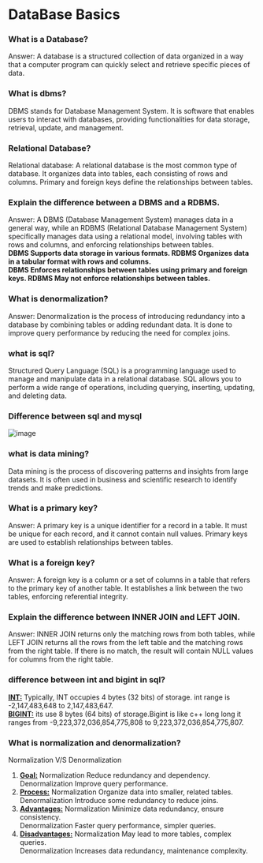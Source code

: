 # DataBase Basics

### What is a Database?
Answer: A database is a structured collection of data organized in a way that a computer program can quickly select and retrieve specific pieces of data.


### What is dbms?
DBMS stands for Database Management System. It is software that enables users to interact with databases, providing functionalities for data storage, retrieval, update, and management.

### Relational Database?
Relational database: A relational database is the most common type of database. It organizes data into tables, each consisting of rows and columns. Primary and foreign keys define the relationships between tables.

### Explain the difference between a DBMS and a RDBMS.
Answer: A DBMS (Database Management System) manages data in a general way, while an RDBMS (Relational Database Management System) specifically manages data using a relational model, involving tables with rows and columns, and enforcing relationships between tables.    
**DBMS Supports data storage in various formats.  RDBMS Organizes data in a tabular format with rows and columns.**    
**DBMS Enforces relationships between tables using primary and foreign keys.   RDBMS May not enforce relationships between tables.**

### What is denormalization?
Answer: Denormalization is the process of introducing redundancy into a database by combining tables or adding redundant data. It is done to improve query performance by reducing the need for complex joins.

### what is sql?
Structured Query Language (SQL) is a programming language used to manage and manipulate data in a relational database. SQL allows you to perform a wide range of operations, including querying, inserting, updating, and deleting data.

### Difference between sql and mysql
![image](https://github.com/Abdul-Aziz026/DataBase-interview-Question/assets/57495952/b7f51dda-60ec-40f1-8d97-5e636cc8aac0)

### what is data mining?
Data mining is the process of discovering patterns and insights from large datasets. It is often used in business and scientific research to identify trends and make predictions.

### What is a primary key?
Answer: A primary key is a unique identifier for a record in a table. It must be unique for each record, and it cannot contain null values. Primary keys are used to establish relationships between tables.

### What is a foreign key?
Answer: A foreign key is a column or a set of columns in a table that refers to the primary key of another table. It establishes a link between the two tables, enforcing referential integrity.

### Explain the difference between INNER JOIN and LEFT JOIN.
Answer: INNER JOIN returns only the matching rows from both tables, while LEFT JOIN returns all the rows from the left table and the matching rows from the right table. If there is no match, the result will contain NULL values for columns from the right table.


### difference between int and bigint in sql?
<ins>**INT:**</ins> Typically, INT occupies 4 bytes (32 bits) of storage. int range is -2,147,483,648 to 2,147,483,647.   
<ins>**BIGINT:**</ins> its use 8 bytes (64 bits) of storage.Bigint is like c++ long long it ranges from -9,223,372,036,854,775,808 to 9,223,372,036,854,775,807.

### What is normalization and denormalization?
Normalization      V/S       	Denormalization   
1. <ins>**Goal:**</ins>	Normalization Reduce redundancy and dependency.	  
Denormalization Improve query performance.  
2. <ins>**Process:**</ins>	Normalization Organize data into smaller, related tables.	  
Denormalization Introduce some redundancy to reduce joins.   
3. <ins>**Advantages:**</ins>	Normalization Minimize data redundancy, ensure consistency.   
Denormalization Faster query performance, simpler queries.    
4. <ins>**Disadvantages:**</ins>	Normalization May lead to more tables, complex queries.	   
Denormalization Increases data redundancy, maintenance complexity.



